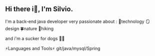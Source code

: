 ## Hi there i👋, I'm Silvio. 



I'm a back-end java developer
very passionate about :
👾technology
🪞design
🍀nature
🥾hiking


and i'm a sucker for dogs 🐶🐾


⚡Languages and Tools⚡ git/java/mysql/Spring


